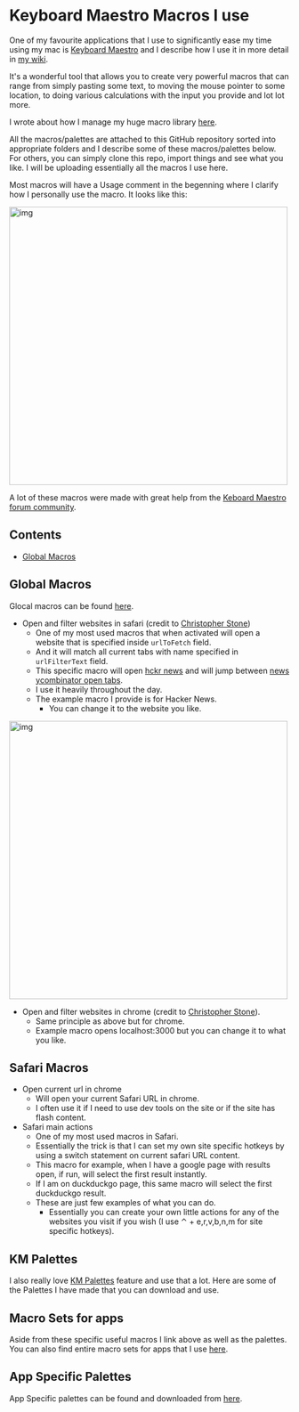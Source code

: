 # Keyboard Maestro Macros I use
One of my favourite applications that I use to significantly ease my time using my mac is [Keyboard Maestro](https://www.keyboardmaestro.com/main/) and I describe how I use it in more detail in [my wiki](https://wiki.nikitavoloboev.xyz/macOS/apps/km/km.html).

It's a wonderful tool that allows you to create very powerful macros that can range from simply pasting some text, to moving the mouse pointer to some location, to doing various calculations with the input you provide and lot lot more.

I wrote about how I manage my huge macro library [here](https://forum.keyboardmaestro.com/t/notation-i-use-to-manage-my-macros/8907).

All the macros/palettes are attached to this GitHub repository sorted into appropriate folders and I describe some of these macros/palettes below. For others, you can simply clone this repo, import things and see what you like. I will be uploading essentially all the macros I use here.

Most macros will have a Usage comment in the begenning where I clarify how I personally use the macro. It looks like this:

<img src="https://i.imgur.com/5U1wnqz.png" width="500" alt="img">

A lot of these macros were made with great help from the [Keboard Maestro forum community](https://forum.keyboardmaestro.com/latest).

## Contents
- [Global Macros](#global-macros)

## Global Macros
Glocal macros can be found [here](macros/global).


- Open and filter websites in safari (credit to [Christopher Stone](https://github.com/ccstone))
	- One of my most used macros that when activated will open a website that is specified inside `urlToFetch` field.
	- And it will match all current tabs with name specified in `urlFilterText` field.
	- This specific macro will open [hckr news](https://hckrnews.com/) and will jump between [news ycombinator open tabs](https://news.ycombinator.com/).
	- I use it heavily throughout the day.
	- The example macro I provide is for Hacker News.
		- You can change it to the website you like.

<img src="https://i.imgur.com/fAVRcl8.png" width="500" alt="img">

- Open and filter websites in chrome (credit to [Christopher Stone](https://github.com/ccstone)).
	- Same principle as above but for chrome.
	- Example macro opens localhost:3000 but you can change it to what you like.

## Safari Macros
- Open current url in chrome
	- Will open your current Safari URL in chrome.
	- I often use it if I need to use dev tools on the site or if the site has flash content.
- Safari main actions
	- One of my most used macros in Safari.
	- Essentially the trick is that I can set my own site specific hotkeys by using a switch statement on current safari URL content.
	- This macro for example, when I have a google page with results open, if run, will select the first result instantly.
	- If I am on duckduckgo page, this same macro will select the first duckduckgo result.
	- These are just few examples of what you can do.
		- Essentially you can create your own little actions for any of the websites you visit if you wish (I use ⌃ + e,r,v,b,n,m for site specific hotkeys).

## KM Palettes
I also really love [KM Palettes](https://wiki.keyboardmaestro.com/manual/Palettes) feature and use that a lot. Here are some of the Palettes I have made that you can download and use.

## Macro Sets for apps
Aside from these specific useful macros I link above as well as the palettes. You can also find entire macro sets for apps that I use [here](/macros/macro-sets).

## App Specific Palettes
App Specific palettes can be found and downloaded from [here](/palettes/app).